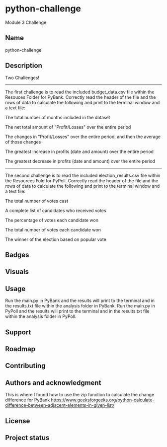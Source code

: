 # python-challenge
Module 3 Challenge

## Name
python-challenge
## Description
Two Challenges!
__________________________________________________________________________________
The first challenge is to read the included budget_data.csv file within the Resouces Folder for PyBank.
Correctly read the header of the file and the rows of data to calculate the following and print to the terminal window and a text file:

The total number of months included in the dataset

The net total amount of "Profit/Losses" over the entire period

The changes in "Profit/Losses" over the entire period, and then the average of those changes

The greatest increase in profits (date and amount) over the entire period

The greatest decrease in profits (date and amount) over the entire period

_________________________________________________________________________________________


The second challenge is to read the included election_results.csv file within the Resources Fold for PyPoll.
Correctly read the header of the file and the rows of data to calculate the following and print to the terminal window and a text file:

The total number of votes cast

A complete list of candidates who received votes

The percentage of votes each candidate won

The total number of votes each candidate won

The winner of the election based on popular vote

## Badges

## Visuals

## Usage
Run the main.py in PyBank and the results will print to the terminal and in the results.txt file within the analysis folder in PyBank. 
Run the main.py in PyPoll and the results will print to the terminal and in the results.txt file within the analysis folder in PyPoll. 

## Support

## Roadmap

## Contributing

## Authors and acknowledgment
This is where I found how to use the zip function to calculate the change difference for PyBank
https://www.geeksforgeeks.org/python-calculate-difference-between-adjacent-elements-in-given-list/

## License

## Project status









